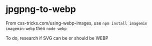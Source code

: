 # jpgpng-to-webp
From css-tricks.com/using-webp-images, use `npm install imagemin imagemin-webp` then `node webp`

To do, research if SVG can be or should be WEBP
